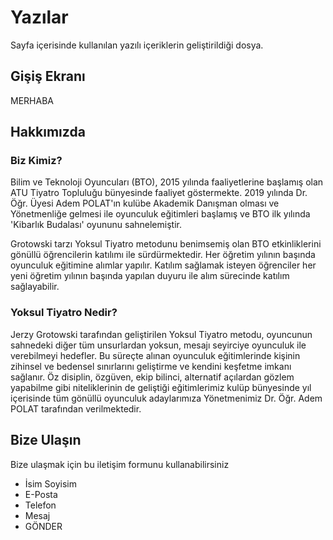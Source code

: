 # Yazılar
Sayfa içerisinde kullanılan yazılı içeriklerin geliştirildiği dosya.

## Gişiş Ekranı
MERHABA

## Hakkımızda

### Biz Kimiz?
Bilim ve Teknoloji Oyuncuları (BTO), 2015 yılında faaliyetlerine başlamış olan ATU Tiyatro Topluluğu bünyesinde faaliyet göstermekte. 2019 yılında Dr. Öğr. Üyesi Adem POLAT'ın kulübe Akademik Danışman olması ve Yönetmenliğe gelmesi ile oyunculuk eğitimleri başlamış ve BTO ilk yılında 'Kibarlık Budalası' oyununu sahnelemiştir.

Grotowski tarzı Yoksul Tiyatro metodunu benimsemiş olan BTO etkinliklerini gönüllü öğrencilerin katılımı ile sürdürmektedir. Her öğretim yılının başında oyunculuk eğitimine alımlar yapılır. Katılım sağlamak isteyen öğrenciler her yeni öğretim yılının başında yapılan duyuru ile alım sürecinde katılım sağlayabilir.

### Yoksul Tiyatro Nedir?
Jerzy Grotowski tarafından geliştirilen Yoksul Tiyatro metodu, oyuncunun sahnedeki diğer tüm unsurlardan yoksun, mesajı seyirciye oyunculuk ile verebilmeyi hedefler. Bu süreçte alınan oyunculuk eğitimlerinde kişinin zihinsel ve bedensel sınırlarını geliştirme ve kendini keşfetme imkanı sağlanır. Öz disiplin, özgüven, ekip bilinci, alternatif açılardan gözlem yapabilme gibi niteliklerinin de geliştiği eğitimlerimiz kulüp bünyesinde yıl içerisinde tüm gönüllü oyunculuk adaylarımıza Yönetmenimiz Dr. Öğr. Adem POLAT tarafından verilmektedir.

## Bize Ulaşın
Bize ulaşmak için bu iletişim formunu kullanabilirsiniz
* İsim Soyisim
* E-Posta
* Telefon
* Mesaj
* GÖNDER
